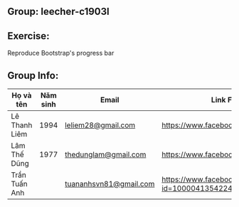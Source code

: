 ## Group: leecher-c1903l
## Exercise:
Reproduce Bootstrap's progress bar

## Group Info:

Họ và tên        | Năm sinh      | Email                  | Link Facebook
------------     | ------------- | -----------------      | ------------
Lê Thanh Liêm    | 1994          | leliem28@gmail.com     | https://www.facebook.com/linh.phong.9235
Lâm Thế Dũng     | 1977          | thedunglam@gmail.com   | https://www.facebook.com/Dung.LinShi
Trần Tuấn Anh    |               | tuananhsvn81@gmail.com | https://www.facebook.com/profile.php?id=100004135422482
